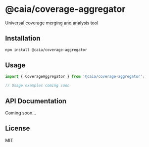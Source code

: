 # @caia/coverage-aggregator

Universal coverage merging and analysis tool

## Installation

```bash
npm install @caia/coverage-aggregator
```

## Usage

```typescript
import { CoverageAggregator } from '@caia/coverage-aggregator';

// Usage examples coming soon
```

## API Documentation

Coming soon...

## License

MIT
